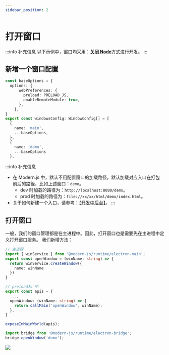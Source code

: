 ```yaml
---
sidebar_position: 2
---
```


# 打开窗口

:::info 补充信息
以下示例中，窗口均采用：[**关闭 Node**](/docs/guides/features/electron/develop#窗口中关闭-node推荐)方式进行开发。
:::

## 新增一个窗口配置

```ts {14-17} title='electron/main.ts'
const baseOptions = {
  options: {
      webPreferences: {
        preload: PRELOAD_JS,
        enableRemoteModule: true,
      },
    },
}
export const windowsConfig: WindowConfig[] = [
  {
    name: 'main',
    ...baseOptions,
  },
  {
    name: 'demo',
    ...baseOptions
  },
```
:::info 补充信息
- 在 Modern.js 中，默认不用配置窗口的加载路径，默认加载对应入口在打包前后的路径，比如上述窗口：`demo`。
  - dev 时加载的路径为：`http://localhost:8080/demo`。
  - prod 时加载的路径为：`file://xx/xx/html/demo/index.html`。
- 关于如何新建一个入口，请参考：[【开发中后台】](/docs/start/admin#创建入口)。
:::

## 打开窗口
一般，我们的窗口管理都是在主进程中。因此，打开窗口也是需要先在主进程中定义打开窗口服务。
我们新增方法：

```ts title="electron/services/index.ts（主进程）"
// 主进程
import { winService } from '@modern-js/runtime/electron-main';
export const openWindow = (winName: string) => {
  return winService.createWindow({
    name: winName
  })
}
```


```ts title="electron/preload/index.ts"
// preloadJs 中
export const apis = {
  ...,
  openWindow: (winName: string) => {
    return callMain('openWindow', winName);
  },
}

exposeInMainWorld(apis);

```

```ts title="xx/xx.tsx"
import bridge from '@modern-js/runtime/electron-bridge';
bridge.openWindow('demo');
```
![](https://lf3-static.bytednsdoc.com/obj/eden-cn/aphqeh7uhohpquloj/modern-js/electron/open_window.png)
